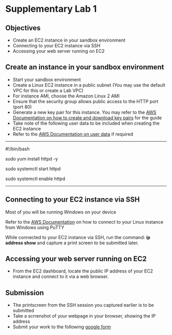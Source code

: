 # Supplementary Lab 1

## Objectives

- Create an EC2 instance in your sandbox environment
- Connecting to your EC2 instance via SSH
- Accessing your web server running on EC2

## Create an instance in your sandbox environment

- Start your sandbox environment
- Create a Linux EC2 instance in a public subnet (You may use the default VPC for this or create a Lab VPC)
- For instance AMI, choose the Amazon Linux 2 AMI
- Ensure that the security group allows public access to the HTTP port (port 80)
- Generate a new key pair for this instance. You may refer to the [AWS Documentation on how to create and download key pairs](https://docs.aws.amazon.com/AWSEC2/latest/UserGuide/create-key-pairs.html) for the guide
- Take note of the following user data to be included when creating the EC2 instance
- Refer to the [AWS Documentation on user data](https://docs.aws.amazon.com/AWSEC2/latest/UserGuide/user-data.html) if required

---
#!/bin/bash

sudo yum install httpd -y

sudo systemctl start httpd

sudo systemctl enable httpd

---

## Connecting to your EC2 instance via SSH

Most of you will be running Windows on your device

Refer to the [AWS Documentation](https://docs.aws.amazon.com/AWSEC2/latest/UserGuide/putty.html) on how to connect to your Linux instance from Windows using PuTTY

While connected to your EC2 instance via SSH, run the command: **ip address show** and capture a print screen to be submitted later.

## Accessing your web server running on EC2

- From the EC2 dashboard, locate the public IP address of your EC2 instance and connect to it via a web browser.

## Submission

- The printscreen from the SSH session you captured earlier is to be submitted
- Take a scrrenshot of your webpage in your browser, showing the IP address
- Submit your work to the following [google form](https://docs.google.com/forms/d/e/1FAIpQLScSu_XY2bUksOdSnYicVS4u5RAyarcOo8V_XR0FhZ6pgLN75Q/viewform)
